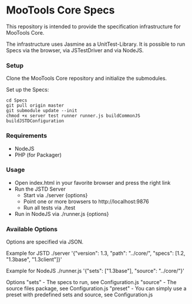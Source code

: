 MooTools Core Specs
===================

This repository is intended to provide the specification infrastructure for MooTools Core.

The infrastructure uses Jasmine as a UnitTest-Library. It is possible to run Specs via
the browser, via JSTestDriver and via NodeJS.

### Setup

Clone the MooTools Core repository and initialize the submodules.

Set up the Specs:

	cd Specs
	git pull origin master
	git submodule update --init
	chmod +x server test runner runner.js buildCommonJS buildJSTDConfiguration

### Requirements

* NodeJS
* PHP (for Packager)

### Usage

* Open index.html in your favorite browser and press the right link
* Run the JSTD Server
	* Start via ./server {options}
	* Point one or more browsers to http://localhost:9876
	* Run all tests via ./test
* Run in NodeJS via ./runner.js {options}

### Available Options

Options are specified via JSON.

Example for JSTD
	./server '{"version": 1.3, "path": "../core/", "specs": [1.2, "1.3base", "1.3client"]}'

Example for NodeJS
	./runner.js '{"sets": ["1.3base"], "source": "../core/"}'

Options
	"sets" - The specs to run, see Configuration.js
	"source" - The source files package, see Configuration.js
	"preset" - You can simply use a preset with predefined sets and source, see Configuration.js
